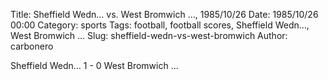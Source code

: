 Title: Sheffield Wedn… vs. West Bromwich …, 1985/10/26
Date: 1985/10/26 00:00
Category: sports
Tags: football, football scores, Sheffield Wedn…, West Bromwich …
Slug: sheffield-wedn-vs-west-bromwich
Author: carbonero


Sheffield Wedn… 1 - 0 West Bromwich …
